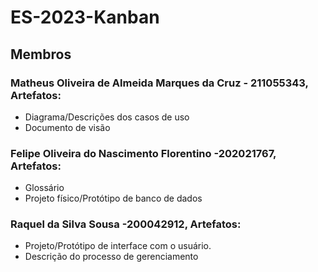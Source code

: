# ES-2023-Kanban

## Membros 
### Matheus Oliveira de Almeida Marques da Cruz - 211055343, Artefatos: 
- Diagrama/Descrições dos casos de uso
- Documento de visão
### Felipe Oliveira do Nascimento Florentino -202021767,  Artefatos:
- Glossário
- Projeto físico/Protótipo de banco de dados
### Raquel da Silva Sousa -200042912,  Artefatos:
- Projeto/Protótipo de interface com o usuário.
- Descrição do processo de gerenciamento
